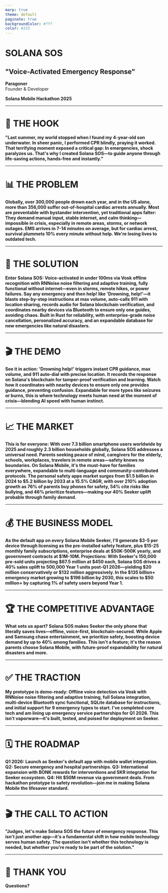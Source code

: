 ```yaml
---
marp: true
theme: default
paginate: true
backgroundColor: #fff
color: #333
---
```


# SOLANA SOS
## "Voice-Activated Emergency Response"

**Paragoner**  
Founder & Developer

**Solana Mobile Hackathon 2025**

---

# 🚨 THE HOOK

**"Last summer, my world stopped when I found my 4-year-old son underwater. In sheer panic, I performed CPR blindly, praying it worked. That terrifying moment exposed a critical gap: In emergencies, shock paralyzes us. That's why I created Solana SOS—to guide anyone through life-saving actions, hands-free and instantly."**

---

# 📊 THE PROBLEM

**Globally, over 300,000 people drown each year, and in the US alone, more than 356,000 suffer out-of-hospital cardiac arrests annually. Most are preventable with bystander intervention, yet traditional apps falter: They demand manual input, stable internet, and calm thinking—impossible in crisis, especially in remote areas, storms, or network outages. EMS arrives in 7-14 minutes on average, but for cardiac arrest, survival plummets 10% every minute without help. We're losing lives to outdated tech.**

---

# 🎯 THE SOLUTION

**Enter Solana SOS: Voice-activated in under 100ms via Vosk offline recognition with RNNoise noise filtering and adaptive training, fully functional without internet—even in storms, remote hikes, or power failures. Say any emergency and then help! like 'Drowning, help!'—it blasts step-by-step instructions at max volume, auto-calls 911 with location sharing, records audio for Solana blockchain verification, and coordinates nearby devices via Bluetooth to ensure only one guides, avoiding chaos. Built in Rust for reliability, with enterprise-grade noise cancellation, personalized accuracy, and an expandable database for new emergencies like natural disasters.**

---

# 🎬 THE DEMO

**See it in action: 'Drowning help!' triggers instant CPR guidance, max volume, and 911 auto-dial with precise location. It records the response on Solana's blockchain for tamper-proof verification and learning. Watch how it coordinates with nearby devices to ensure only one provides guidance, preventing confusion. Expandable for more types like seizures or burns, this is where technology meets human need at the moment of crisis—blending AI speed with human instinct.**

---

# 📈 THE MARKET

**This is for everyone: With over 7.3 billion smartphone users worldwide by 2025 and roughly 2.3 billion households globally, Solana SOS addresses a universal need. Parents seeking peace of mind, caregivers for the elderly, schools, workplaces, travelers in remote areas—safety knows no boundaries. On Solana Mobile, it's the must-have for families everywhere, expandable to multi-language and community-contributed protocols. The personal safety apps market surges from $1.5 billion in 2024 to $5.2 billion by 2033 at a 15.5% CAGR, with over 210% adoption growth as 76% of parents buy phones for safety, 54% cite risks like bullying, and 46% prioritize features—making our 40% Seeker uplift probable through family demand.**

---

# 💰 THE BUSINESS MODEL

**As the default app on every Solana Mobile Seeker, I'll generate $3-5 per device through licensing as the pre-installed safety feature, plus $15-25 monthly family subscriptions, enterprise deals at $50K-500K yearly, and government contracts at $1M-10M. Projections: With Seeker's 150,000 pre-sold units projecting $67.5 million at $450 each, Solana SOS drives a 40% sales uplift to 500,000 Year 1 units post-Q1 2026—yielding $20 million conservatively or $132 million aggressively. In the $135 billion+ emergency market growing to $196 billion by 2030, this scales to $50 million+ by capturing 1% of safety users beyond Year 1.**

---

# 🏆 THE COMPETITIVE ADVANTAGE

**What sets us apart? Solana SOS makes Seeker the only phone that literally saves lives—offline, voice-first, blockchain-secured. While Apple and Samsung chase entertainment, we prioritize safety, boosting device demand by up to 40% among families. This isn't a feature; it's the reason parents choose Solana Mobile, with future-proof expandability for natural disasters and more.**

---

# ✅ THE TRACTION

**My prototype is demo-ready: Offline voice detection via Vosk with RNNoise noise filtering and adaptive training, full Solana integration, multi-device Bluetooth sync functional, SQLite database for instructions, and initial support for 9 emergency types to start. I've completed core tech and am lining up emergency service partnerships for Q1 2026. This isn't vaporware—it's built, tested, and poised for deployment on Seeker.**

---

# 🗓️ THE ROADMAP

**Q1 2026: Launch as Seeker's default app with mobile wallet integration. Q2: Secure emergency and hospital partnerships. Q3: International expansion with BONK rewards for interventions and SKR integration for Seeker ecosystem. Q4: Hit $50M revenue via government deals. From hackathon prototype to safety revolution—join me in making Solana Mobile the lifesaver standard.**

---

# 🎬 THE CALL TO ACTION

**"Judges, let's make Solana SOS the future of emergency response. This isn't just another app—it's a fundamental shift in how mobile technology serves human safety. The question isn't whether this technology is needed, but whether you're ready to be part of the solution."**

---

# 🙏 THANK YOU

**Questions?** 